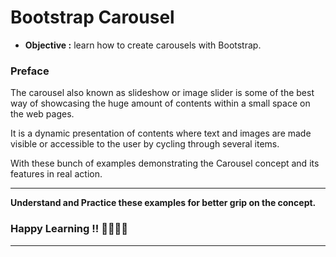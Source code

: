 # Bootstrap Carousel
- **Objective :** learn how to create carousels with Bootstrap.

### Preface
The carousel also known as slideshow or image slider is some of the best way of showcasing the huge amount of contents within a small space on the web pages.

It is a dynamic presentation of contents where text and images are made visible or accessible to the user by cycling through several items.

With these bunch of examples demonstrating the Carousel concept and its features in real action.

---
**Understand and Practice these examples for better grip on the concept.**

### Happy Learning !! 👍🏻✌🏻

---
